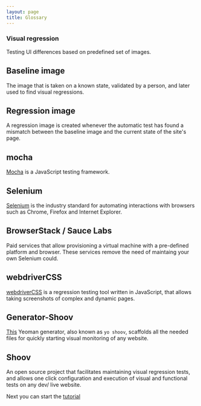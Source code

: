 ```yaml
---
layout: page
title: Glossary
---
```


### Visual regression

Testing UI differences based on predefined set of images.

## Baseline image

The image that is taken on a known state, validated by a person, and later used to find visual regressions.

## Regression image

A regression image is created whenever the automatic test has found a mismatch between the baseline image and the current state of the site's page.

## mocha

[Mocha](http://mochajs.org/) is a JavaScript testing framework.

## Selenium

[Selenium](http://www.seleniumhq.org/) is the industry standard for automating interactions with browsers such as Chrome, Firefox and Internet Explorer.

## BrowserStack / Sauce Labs

Paid services that allow provisioning a virtual machine with a pre-defined platform and browser. These services remove the need of maintaing your own Selenium could.

## webdriverCSS

[webdriverCSS](https://github.com/webdriverio/webdrivercss) is a regression testing tool written in JavaScript, that allows taking screenshots of complex and dynamic pages.

## Generator-Shoov

[This](https://www.npmjs.com/package/generator-shoov) Yeoman generator, also known as `yo shoov`, scaffolds all the needed files for quickly starting visual monitoring of any website.

## Shoov

An open source project that facilitates maintaining visual regression tests, and allows one click configuration and execution of visual and functional tests on any dev/ live website.

Next you can start the [tutorial](/tutorials/lesson1-install/)
